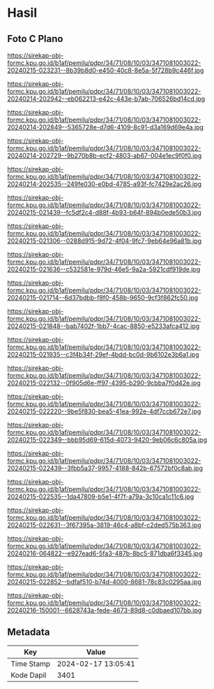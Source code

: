 # Hasil

## Foto C Plano

https://sirekap-obj-formc.kpu.go.id/b1af/pemilu/pdpr/34/71/08/10/03/3471081003022-20240215-023231--8b39b8d0-e450-40c8-8e5a-5f728b9c446f.jpg

https://sirekap-obj-formc.kpu.go.id/b1af/pemilu/pdpr/34/71/08/10/03/3471081003022-20240214-202942--eb062213-e42c-443e-b7ab-706526bd14cd.jpg

https://sirekap-obj-formc.kpu.go.id/b1af/pemilu/pdpr/34/71/08/10/03/3471081003022-20240214-202849--5365728e-d7d6-4109-8c91-d3a169d69e4a.jpg

https://sirekap-obj-formc.kpu.go.id/b1af/pemilu/pdpr/34/71/08/10/03/3471081003022-20240214-202729--9b270b8b-ecf2-4803-ab67-004e1ec9f0f0.jpg

https://sirekap-obj-formc.kpu.go.id/b1af/pemilu/pdpr/34/71/08/10/03/3471081003022-20240214-202535--249fe030-e0bd-4785-a93f-fc7429e2ac26.jpg

https://sirekap-obj-formc.kpu.go.id/b1af/pemilu/pdpr/34/71/08/10/03/3471081003022-20240215-021439--fc5df2c4-d88f-4b93-b64f-894b0ede50b3.jpg

https://sirekap-obj-formc.kpu.go.id/b1af/pemilu/pdpr/34/71/08/10/03/3471081003022-20240215-021306--0288d915-9d72-4f04-9fc7-9eb64e96a81b.jpg

https://sirekap-obj-formc.kpu.go.id/b1af/pemilu/pdpr/34/71/08/10/03/3471081003022-20240215-021636--c532581e-979d-46e5-9a2a-5921cdf919de.jpg

https://sirekap-obj-formc.kpu.go.id/b1af/pemilu/pdpr/34/71/08/10/03/3471081003022-20240215-021714--6d37bdbb-f8f0-458b-9650-9cf3f862fc50.jpg

https://sirekap-obj-formc.kpu.go.id/b1af/pemilu/pdpr/34/71/08/10/03/3471081003022-20240215-021848--bab7402f-1bb7-4cac-8850-e5233afca412.jpg

https://sirekap-obj-formc.kpu.go.id/b1af/pemilu/pdpr/34/71/08/10/03/3471081003022-20240215-021935--c3f4b34f-29ef-4bdd-bc0d-9b6102e3b6a1.jpg

https://sirekap-obj-formc.kpu.go.id/b1af/pemilu/pdpr/34/71/08/10/03/3471081003022-20240215-022132--0f905d6e-ff97-4395-b290-9cbba7f0d42e.jpg

https://sirekap-obj-formc.kpu.go.id/b1af/pemilu/pdpr/34/71/08/10/03/3471081003022-20240215-022220--9be5f830-bea5-41ea-992e-4df7ccb672e7.jpg

https://sirekap-obj-formc.kpu.go.id/b1af/pemilu/pdpr/34/71/08/10/03/3471081003022-20240215-022349--bbb95d69-615d-4073-9420-9eb06c6c805a.jpg

https://sirekap-obj-formc.kpu.go.id/b1af/pemilu/pdpr/34/71/08/10/03/3471081003022-20240215-022439--3fbb5a37-9957-4188-842b-67572bf0c8ab.jpg

https://sirekap-obj-formc.kpu.go.id/b1af/pemilu/pdpr/34/71/08/10/03/3471081003022-20240215-022535--1da47809-b5e1-4f7f-a79a-3c10ca1c11c6.jpg

https://sirekap-obj-formc.kpu.go.id/b1af/pemilu/pdpr/34/71/08/10/03/3471081003022-20240215-022631--3f67395a-3819-46c4-a8bf-c2ded575b363.jpg

https://sirekap-obj-formc.kpu.go.id/b1af/pemilu/pdpr/34/71/08/10/03/3471081003022-20240216-064822--e927ead6-5fa3-487b-8bc5-871dba6f3345.jpg

https://sirekap-obj-formc.kpu.go.id/b1af/pemilu/pdpr/34/71/08/10/03/3471081003022-20240215-022852--bdfaf510-b74d-4000-8681-78c83c0295aa.jpg

https://sirekap-obj-formc.kpu.go.id/b1af/pemilu/pdpr/34/71/08/10/03/3471081003022-20240216-150001--6628743a-fede-4673-89d8-c0dbaed107bb.jpg


## Metadata

| Key        | Value               |
| ---------- | ------------------- |
| Time Stamp | 2024-02-17 13:05:41 |
| Kode Dapil | 3401                |



